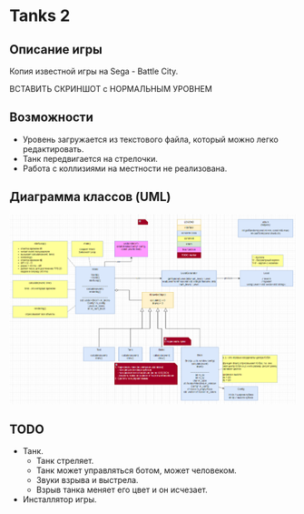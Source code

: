 # Tanks 2

## Описание игры

Копия известной игры на Sega - Battle City.

ВСТАВИТЬ СКРИНШОТ c НОРМАЛЬНЫМ УРОВНЕМ

## Возможности

- Уровень загружается из текстового файла, который можно легко редактировать.
- Танк передвигается на стрелочки.
- Работа с коллизиями на местности не реализована.

## Диаграмма классов (UML)

![image-20220907171559325](images/image-20220907171559325.png)

## TODO

- Танк.
  - Танк стреляет.
  - Танк может управляться ботом, может человеком.
  - Звуки взрыва и выстрела.
  - Взрыв танка меняет его цвет и он исчезает.
- Инсталлятор игры.



